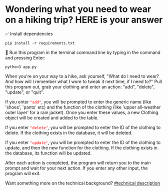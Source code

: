 
#  Wondering what you need to wear on a hiking trip? HERE is your answer

:white_check_mark: Install dependencies
```
pip install -r requirements.txt
```

:small_red_triangle: Run this program in the terminal command line by typing in the command and pressing Enter:
```
python3 app.py
```

When you're on your way to a hike, ask yourself, "What do I need to wear? And how will I remember what I wore to tweak it next time, if I need to?" Pull this program out, grab your clothing and enter an action: "add", "delete", "update", or "quit". 

If you enter <code style="color:red">"add"</code>, you will be prompted to enter the generic name (like 'shoes', 'pants' etc) and the function of the clothing (like 'upper all-weather outer layer' for a rain jacket). Once you enter these values, a new Clothing object will be created and added to the table.

If you enter <code style="color:red">"delete"</code>, you will be prompted to enter the ID of the clothing to delete. If the clothing exists in the database, it will be deleted.

If you enter <code style="color:red">"update"</code>, you will be prompted to enter the ID of the clothing to update, and then the new function for the clothing. If the clothing exists in the database, its function will be updated.

After each action is completed, the program will return you to the main prompt and wait for your next action. If you enter any other input, the program will exit.

Want something more on the technical background? [#technical description](/hiking-application/technical_description.md)
